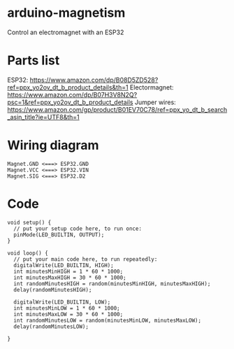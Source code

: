 # arduino-magnetism
Control an electromagnet with an ESP32

# Parts list

ESP32:          https://www.amazon.com/dp/B08D5ZD528?ref=ppx_yo2ov_dt_b_product_details&th=1
Electormagnet:  https://www.amazon.com/dp/B07H3V8N2Q?psc=1&ref=ppx_yo2ov_dt_b_product_details
Jumper wires:   https://www.amazon.com/gp/product/B01EV70C78/ref=ppx_yo_dt_b_search_asin_title?ie=UTF8&th=1 

# Wiring diagram

```
Magnet.GND <===> ESP32.GND
Magnet.VCC <===> ESP32.VIN
Magnet.SIG <===> ESP32.D2
```

# Code

```
void setup() {
  // put your setup code here, to run once:
  pinMode(LED_BUILTIN, OUTPUT);
}

void loop() {
  // put your main code here, to run repeatedly:
  digitalWrite(LED_BUILTIN, HIGH);
  int minutesMinHIGH = 1 * 60 * 1000;
  int minutesMaxHIGH = 30 * 60 * 1000;
  int randomMinutesHIGH = random(minutesMinHIGH, minutesMaxHIGH);
  delay(randomMinutesHIGH);
  
  digitalWrite(LED_BUILTIN, LOW);
  int minutesMinLOW = 1 * 60 * 1000;
  int minutesMaxLOW = 30 * 60 * 1000;
  int randomMinutesLOW = random(minutesMinLOW, minutesMaxLOW);
  delay(randomMinutesLOW);

}
```